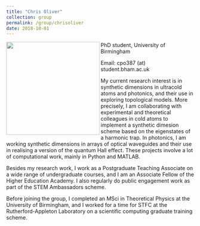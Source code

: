 ```yaml
---
title: "Chris Oliver"
collection: group
permalink: /group/chrisoliver
date: 2018-10-01
---
```

<img src="{{ '/images/chrisoliver.jpg'}}" width='250' align='left' />
PhD student, University of Birmingham  

Email: cpo387 (at) student.bham.ac.uk  

My current research interest is in synthetic dimensions in ultracold atoms and photonics, and their use in exploring topological models. More precisely, I am collaborating with experimental and theoretical colleagues in cold atoms to implement a synthetic dimesion scheme based on the eigenstates of a harmonic trap. In photonics, I am working synthetic dimensions in arrays of optical waveguides and their use in realising a version of the quantum Hall effect. These projects involve a lot of computational work, mainly in Python and MATLAB.

Besides my research work, I work as a Postgraduate Teaching Associate on a wide range of undergraduate courses, and I am an Associate Fellow of the Higher Education Academy. I also regularly do public engagement work as part of the STEM Ambassadors scheme. 

Before joining the group, I completed an MSci in Theoretical Physics at the University of Birmingham, and I worked for a time for STFC at the Rutherford-Appleton Laboratory on a scientific computing graduate training scheme. 

